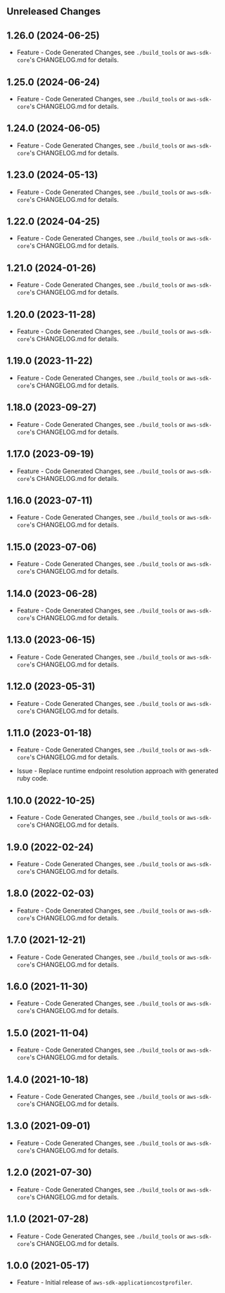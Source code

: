 Unreleased Changes
------------------

1.26.0 (2024-06-25)
------------------

* Feature - Code Generated Changes, see `./build_tools` or `aws-sdk-core`'s CHANGELOG.md for details.

1.25.0 (2024-06-24)
------------------

* Feature - Code Generated Changes, see `./build_tools` or `aws-sdk-core`'s CHANGELOG.md for details.

1.24.0 (2024-06-05)
------------------

* Feature - Code Generated Changes, see `./build_tools` or `aws-sdk-core`'s CHANGELOG.md for details.

1.23.0 (2024-05-13)
------------------

* Feature - Code Generated Changes, see `./build_tools` or `aws-sdk-core`'s CHANGELOG.md for details.

1.22.0 (2024-04-25)
------------------

* Feature - Code Generated Changes, see `./build_tools` or `aws-sdk-core`'s CHANGELOG.md for details.

1.21.0 (2024-01-26)
------------------

* Feature - Code Generated Changes, see `./build_tools` or `aws-sdk-core`'s CHANGELOG.md for details.

1.20.0 (2023-11-28)
------------------

* Feature - Code Generated Changes, see `./build_tools` or `aws-sdk-core`'s CHANGELOG.md for details.

1.19.0 (2023-11-22)
------------------

* Feature - Code Generated Changes, see `./build_tools` or `aws-sdk-core`'s CHANGELOG.md for details.

1.18.0 (2023-09-27)
------------------

* Feature - Code Generated Changes, see `./build_tools` or `aws-sdk-core`'s CHANGELOG.md for details.

1.17.0 (2023-09-19)
------------------

* Feature - Code Generated Changes, see `./build_tools` or `aws-sdk-core`'s CHANGELOG.md for details.

1.16.0 (2023-07-11)
------------------

* Feature - Code Generated Changes, see `./build_tools` or `aws-sdk-core`'s CHANGELOG.md for details.

1.15.0 (2023-07-06)
------------------

* Feature - Code Generated Changes, see `./build_tools` or `aws-sdk-core`'s CHANGELOG.md for details.

1.14.0 (2023-06-28)
------------------

* Feature - Code Generated Changes, see `./build_tools` or `aws-sdk-core`'s CHANGELOG.md for details.

1.13.0 (2023-06-15)
------------------

* Feature - Code Generated Changes, see `./build_tools` or `aws-sdk-core`'s CHANGELOG.md for details.

1.12.0 (2023-05-31)
------------------

* Feature - Code Generated Changes, see `./build_tools` or `aws-sdk-core`'s CHANGELOG.md for details.

1.11.0 (2023-01-18)
------------------

* Feature - Code Generated Changes, see `./build_tools` or `aws-sdk-core`'s CHANGELOG.md for details.

* Issue - Replace runtime endpoint resolution approach with generated ruby code.

1.10.0 (2022-10-25)
------------------

* Feature - Code Generated Changes, see `./build_tools` or `aws-sdk-core`'s CHANGELOG.md for details.

1.9.0 (2022-02-24)
------------------

* Feature - Code Generated Changes, see `./build_tools` or `aws-sdk-core`'s CHANGELOG.md for details.

1.8.0 (2022-02-03)
------------------

* Feature - Code Generated Changes, see `./build_tools` or `aws-sdk-core`'s CHANGELOG.md for details.

1.7.0 (2021-12-21)
------------------

* Feature - Code Generated Changes, see `./build_tools` or `aws-sdk-core`'s CHANGELOG.md for details.

1.6.0 (2021-11-30)
------------------

* Feature - Code Generated Changes, see `./build_tools` or `aws-sdk-core`'s CHANGELOG.md for details.

1.5.0 (2021-11-04)
------------------

* Feature - Code Generated Changes, see `./build_tools` or `aws-sdk-core`'s CHANGELOG.md for details.

1.4.0 (2021-10-18)
------------------

* Feature - Code Generated Changes, see `./build_tools` or `aws-sdk-core`'s CHANGELOG.md for details.

1.3.0 (2021-09-01)
------------------

* Feature - Code Generated Changes, see `./build_tools` or `aws-sdk-core`'s CHANGELOG.md for details.

1.2.0 (2021-07-30)
------------------

* Feature - Code Generated Changes, see `./build_tools` or `aws-sdk-core`'s CHANGELOG.md for details.

1.1.0 (2021-07-28)
------------------

* Feature - Code Generated Changes, see `./build_tools` or `aws-sdk-core`'s CHANGELOG.md for details.

1.0.0 (2021-05-17)
------------------

* Feature - Initial release of `aws-sdk-applicationcostprofiler`.

